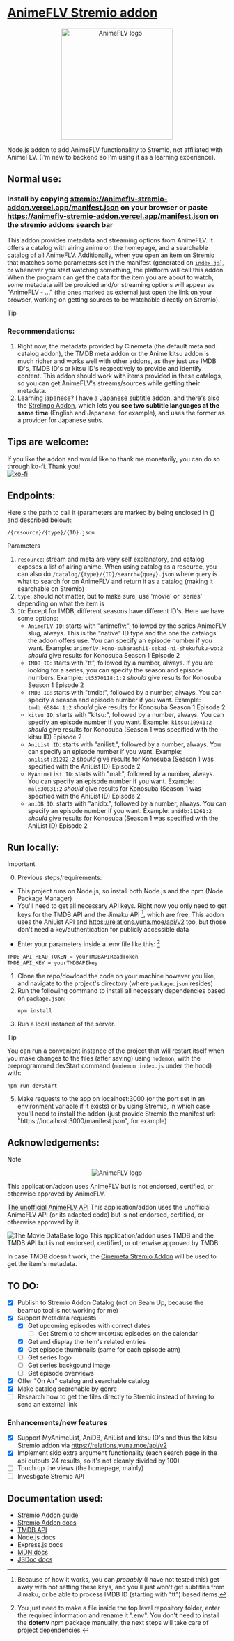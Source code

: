 # [AnimeFLV Stremio addon](https://animeflv-stremio-addon.vercel.app/manifest.json)
<p align="center"><img src="https://play-lh.googleusercontent.com/ZIjIwO5FJe9R1rplSd4uz54OwBxQhwDcznjljSPl2MgHaCoyF3qG6R4kRMCB40f4l2A=w256" alt="AnimeFLV logo" height="256"/></p>

Node.js addon to add AnimeFLV functionallity to Stremio, not affiliated with AnimeFLV. (I'm new to backend so I'm using it as a learning experience).

## Normal use:
### Install by copying <stremio://animeflv-stremio-addon.vercel.app/manifest.json> on your browser or paste <https://animeflv-stremio-addon.vercel.app/manifest.json> on the stremio addons search bar
This addon provides metadata and streaming options from AnimeFLV. It offers a catalog with airing anime on the homepage, and a searchable catalog of all AnimeFLV. Additionally, when you open an item on Stremio that matches some parameters set in the manifest (generated on [`index.js`](index.js)), or whenever you start watching something, the platform will call this addon. When the program can get the data for the item you are about to watch, some metadata will be provided and/or streaming options will appear as "AnimeFLV - ..." (the ones marked as external just open the link on your browser, working on getting sources to be watchable directly on Stremio).

> [!TIP]
> ### Recommendations:
> 1. Right now, the metadata provided by Cinemeta (the default meta and catalog addon), the TMDB meta addon or the Anime kitsu addon is much richer and works well with other addons, as they just use IMDB ID's, TMDB ID's or kitsu ID's respectively to provide and identify content. This addon should work with items provided in these catalogs, so you can get AnimeFLV's streams/sources while getting **their** metadata.
> 2. Learning japanese? I have a [Japanese subtitle addon](https://github.com/Pigamer37/buta-no-subs-stremio-addon), and there's also the [Strelingo Addon](https://github.com/Serkali-sudo), which lets you **see two subtitle languages at the same time** (English and Japanese, for example), and uses the former as a provider for Japanese subs.

## Tips are welcome:
If you like the addon and would like to thank me monetarily, you can do so through ko-fi. Thank you!\
[![ko-fi](https://ko-fi.com/img/githubbutton_sm.svg)](https://ko-fi.com/M4M219PJVI)

## Endpoints:
Here's the path to call it (parameters are marked by being enclosed in {} and described below):
```
/{resource}/{type}/{ID}.json
```
Parameters
1. `resource`: stream and meta are very self explanatory, and catalog exposes a list of airing anime. When using catalog as a resource, you can also do `/catalog/{type}/{ID}/search={quey}.json` where `query` is what to search for on AnimeFLV and return it as a catalog (making it searchable on Stremio)
2. `type`: should not matter, but to make sure, use 'movie' or 'series' depending on what the item is
3. `ID`: Except for IMDB, different seasons have different ID's. Here we have some options:
   - `AnimeFLV ID`: starts with "animeflv:", followed by the series AnimeFLV slug, always. This is the "native" ID type and the one the catalogs the addon offers use. You can specify an episode number if you want. Example: `animeflv:kono-subarashii-sekai-ni-shukufuku-wo:2` *should* give results for Konosuba Season 1 Episode 2
   - `IMDB ID`: starts with "tt", followed by a number, always. If you are looking for a series, you can specify the season and episode numbers. Example: `tt5370118:1:2` *should* give results for Konosuba Season 1 Episode 2
   - `TMDB ID`: starts with "tmdb:", followed by a number, always. You can specify a season and episode number if you want. Example: `tmdb:65844:1:2` *should* give results for Konosuba Season 1 Episode 2
   - `kitsu ID`: starts with "kitsu:", followed by a number, always. You can specify an episode number if you want. Example: `kitsu:10941:2` *should* give results for Konosuba (Season 1 was specified with the kitsu ID) Episode 2
   - `AniList ID`: starts with "anilist:", followed by a number, always. You can specify an episode number if you want. Example: `anilist:21202:2` *should* give results for Konosuba (Season 1 was specified with the AniList ID) Episode 2
   - `MyAnimeList ID`: starts with "mal:", followed by a number, always. You can specify an episode number if you want. Example: `mal:30831:2` *should* give results for Konosuba (Season 1 was specified with the AniList ID) Episode 2
   - `aniDB ID`: starts with "anidb:", followed by a number, always. You can specify an episode number if you want. Example: `anidb:11261:2` *should* give results for Konosuba (Season 1 was specified with the AniList ID) Episode 2

## Run locally:
> [!IMPORTANT]
> 0. Previous steps/requirements:
>  - This project runs on Node.js, so install both Node.js and the npm (Node Package Manager)
>  - You'll need to get all necessary API keys. Right now you only need to get keys for the TMDB API and the Jimaku API [^API], which are free. This addon uses the AniList API and <https://relations.yuna.moe/api/v2> too, but those don't need a key/authentication for publicly accessible data
> [^API]: Because of how it works, you can *probably* (I have not tested this) get away with not setting these keys, and you'll just won't get subtitles from Jimaku, or be able to process IMDB ID (starting with "tt") based items.
>  - Enter your parameters inside a .env file like this: [^dotenv]
> [^dotenv]: You just need to make a file inside the top level repository folder, enter the required information and rename it ".env". You don't need to install the **dotenv** npm package manually, the next steps will take care of project dependencies.
>    ```
>    TMDB_API_READ_TOKEN = yourTMDBAPIReadToken
>    TMDB_API_KEY = yourTMDBAPIkey
>    ```
1. Clone the repo/dowload the code on your machine however you like, and navigate to the project's directory (where `package.json` resides)
2. Run the following command to install all necessary dependencies based on `package.json`:
   ```
   npm install
   ```
3. Run a local instance of the server.
> [!TIP]
> You can run a convenient instance of the project that will restart itself when you make changes to the files (after saving) using `nodemon`, with the preprogrammed devStart command (`nodemon index.js` under the hood) with:
> ```
> npm run devStart
> ```
5. Make requests to the app on localhost:3000 (or the port set in an environment variable if it exists) or by using Stremio, in which case you'll need to install the addon (just provide Stremio the manifest url: "https://localhost:3000/manifest.json", for example)

## Acknowledgements:
> [!NOTE]
> <p align="center"><img src="https://www3.animeflv.net/assets/animeflv/img/logo.png?v=2.3" alt="AnimeFLV logo"/></p>
> This application/addon uses AnimeFLV but is not endorsed, certified, or otherwise approved by AnimeFLV.
>
> [The unofficial AnimeFLV API](https://animeflv.ahmedrangel.com/api)
> This application/addon uses the unofficial AnimeFLV API (or its adapted code) but is not endorsed, certified, or otherwise approved by it.
>
> ![The Movie DataBase logo](https://www.themoviedb.org/assets/2/v4/logos/v2/blue_long_2-9665a76b1ae401a510ec1e0ca40ddcb3b0cfe45f1d51b77a308fea0845885648.svg)
> This application/addon uses TMDB and the TMDB API but is not endorsed, certified, or otherwise approved by TMDB.
>
> In case TMDB doesn't work, the [Cinemeta Stremio Addon](https://v3-cinemeta.strem.io/) will be used to get the item's metadata.

## TO DO:
- [X] Publish to Stremio Addon Catalog (not on Beam Up, because the beamup tool is not working for me)
- [X] Support Metadata requests
   - [X] Get upcoming episodes with correct dates
     - [ ] Get Stremio to show `UPCOMING` episodes on the calendar
   - [X] Get and display the item's related entries
   - [X] Get episode thumbnails (same for each episode atm)
   - [ ] Get series logo
   - [ ] Get series backgound image
   - [ ] Get episode overviews
- [X] Offer "On Air" catalog and searchable catalog
- [X] Make catalog searchable by genre
- [ ] Research how to get the files directly to Stremio instead of having to send an external link

### Enhancements/new features
- [X] Support MyAnimeList, AniDB, AniList and kitsu ID's and thus the kitsu Stremio addon via <https://relations.yuna.moe/api/v2>
- [X] Implement skip extra argument functionality (each search page in the api outputs 24 results, so it's not cleanly divided by 100)
- [ ] Touch up the views (the homepage, mainly)
- [ ] Investigate Stremio API

## Documentation used:
- [Stremio Addon guide](https://stremio.github.io/stremio-addon-guide/basics)
- [Stremio Addon docs](https://github.com/Stremio/stremio-addon-sdk/tree/master/docs)
- [TMDB API](https://developer.themoviedb.org/docs/getting-started)
- Node.js docs
- Express.js docs
- [MDN docs](https://developer.mozilla.org/en-US/docs/Web)
- [JSDoc docs](https://jsdoc.app/)
